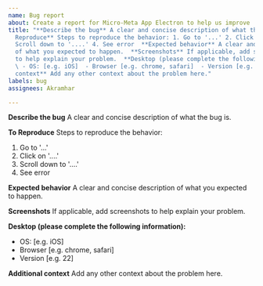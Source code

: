 ```yaml
---
name: Bug report
about: Create a report for Micro-Meta App Electron to help us improve
title: "**Describe the bug** A clear and concise description of what the bug is.  **To
  Reproduce** Steps to reproduce the behavior: 1. Go to '...' 2. Click on '....' 3.
  Scroll down to '....' 4. See error  **Expected behavior** A clear and concise description
  of what you expected to happen.  **Screenshots** If applicable, add screenshots
  to help explain your problem.  **Desktop (please complete the following information):**
  \ - OS: [e.g. iOS]  - Browser [e.g. chrome, safari]  - Version [e.g. 22]  **Additional
  context** Add any other context about the problem here."
labels: bug
assignees: Akramhar

---
```


**Describe the bug**
A clear and concise description of what the bug is.

**To Reproduce**
Steps to reproduce the behavior:
1. Go to '...'
2. Click on '....'
3. Scroll down to '....'
4. See error

**Expected behavior**
A clear and concise description of what you expected to happen.

**Screenshots**
If applicable, add screenshots to help explain your problem.

**Desktop (please complete the following information):**
 - OS: [e.g. iOS]
 - Browser [e.g. chrome, safari]
 - Version [e.g. 22]

**Additional context**
Add any other context about the problem here.

